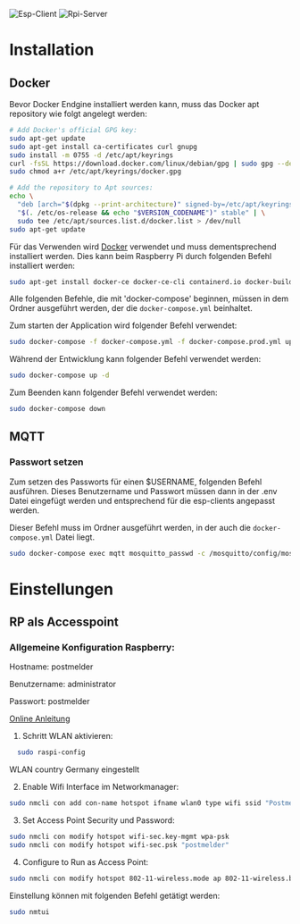 ![Esp-Client](https://github.com/binsim/postmelder/actions/workflows/PlatformIO.yml/badge.svg)
![Rpi-Server](https://github.com/binsim/postmelder/actions/workflows/Node.yml/badge.svg)

# Installation

## Docker

Bevor Docker Endgine installiert werden kann, muss das Docker apt repository wie folgt angelegt werden:

```bash
# Add Docker's official GPG key:
sudo apt-get update
sudo apt-get install ca-certificates curl gnupg
sudo install -m 0755 -d /etc/apt/keyrings
curl -fsSL https://download.docker.com/linux/debian/gpg | sudo gpg --dearmor -o /etc/apt/keyrings/docker.gpg
sudo chmod a+r /etc/apt/keyrings/docker.gpg

# Add the repository to Apt sources:
echo \
  "deb [arch="$(dpkg --print-architecture)" signed-by=/etc/apt/keyrings/docker.gpg] https://download.docker.com/linux/debian \
  "$(. /etc/os-release && echo "$VERSION_CODENAME")" stable" | \
  sudo tee /etc/apt/sources.list.d/docker.list > /dev/null
sudo apt-get update
```

Für das Verwenden wird [Docker](https://www.docker.com/products/docker-desktop/) verwendet und muss dementsprechend installiert werden. Dies kann beim Raspberry Pi durch folgenden Befehl installiert werden:

```bash
sudo apt-get install docker-ce docker-ce-cli containerd.io docker-buildx-plugin docker-compose-plugin
```

Alle folgenden Befehle, die mit 'docker-compose' beginnen, müssen in dem Ordner ausgeführt werden, der die `docker-compose.yml` beinhaltet.

Zum starten der Application wird folgender Befehl verwendet:

```bash
sudo docker-compose -f docker-compose.yml -f docker-compose.prod.yml up -d
```

Während der Entwicklung kann folgender Befehl verwendet werden:

```bash
sudo docker-compose up -d
```

Zum Beenden kann folgender Befehl verwendet werden:

```bash
sudo docker-compose down
```

## MQTT

### Passwort setzen

Zum setzen des Passworts für einen $USERNAME, folgenden Befehl ausführen. Dieses Benutzername und Passwort müssen dann in der .env Datei eingefügt werden und entsprechend für die esp-clients angepasst werden.

Dieser Befehl muss im Ordner ausgeführt werden, in der auch die `docker-compose.yml` Datei liegt.

```bash
sudo docker-compose exec mqtt mosquitto_passwd -c /mosquitto/config/mosquitto.passwd $USERNAME
```

# Einstellungen

## RP als Accesspoint

### Allgemeine Konfiguration Raspberry:

Hostname: postmelder

Benutzername: administrator

Passwort: postmelder

[Online Anleitung](https://raspberrytips.com/access-point-setup-raspberry-pi/)

1. Schritt WLAN aktivieren:

```bash
  sudo raspi-config
```

WLAN country Germany eingestellt

2. Enable Wifi Interface im Networkmanager:

```bash
sudo nmcli con add con-name hotspot ifname wlan0 type wifi ssid "Postmelder-Wifi"
```

3. Set Access Point Security und Password:

```bash
sudo nmcli con modify hotspot wifi-sec.key-mgmt wpa-psk
sudo nmcli con modify hotspot wifi-sec.psk "postmelder"
```

4. Configure to Run as Access Point:

```bash
sudo nmcli con modify hotspot 802-11-wireless.mode ap 802-11-wireless.band bg ipv4.method shared
```

Einstellung können mit folgenden Befehl getätigt werden:

```bash
sudo nmtui
```
